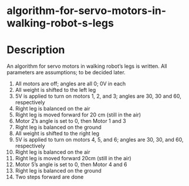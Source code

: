 # algorithm-for-servo-motors-in-walking-robot-s-legs
# Description 
An algorithm for servo motors in walking robot’s legs is written. All parameters are assumptions; to be decided later. 
1.	All motors are off; angles are all 0; 0V in each
2.	All weight is shifted to the left leg 
3.	5V is applied to turn on motors 1, 2, and 3; angles are 30, 30 and 60, respectively 
4.	Right leg is balanced on the air 
5.	Right leg is moved forward for 20 cm (still in the air)
6.	Motor 2’s angle is set to 0, then Motor 1 and 3
7.	Right leg is balanced on the ground 
8.	All weight is shifted to the right leg 
9.	5V is applied to turn on motors 4, 5, and 6; angles are 30, 30, and 60, respectively 
10.	Right leg is balanced on the air 
11.	Right leg is moved forward 20cm (still in the air)
12.	Motor 5’s angle is set to 0, then Motor 4 and 6
13.	Right leg is balanced on the ground
14.	Two steps forward are done
